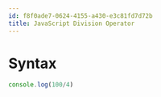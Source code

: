 ```yaml
---
id: f8f0ade7-0624-4155-a430-e3c81fd7d72b
title: JavaScript Division Operator
---
```


# Syntax

``` javascript
console.log(100/4)
```
